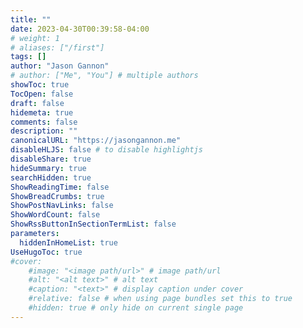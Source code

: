 ```yaml
---
title: ""
date: 2023-04-30T00:39:58-04:00
# weight: 1
# aliases: ["/first"]
tags: []
author: "Jason Gannon"
# author: ["Me", "You"] # multiple authors
showToc: true
TocOpen: false
draft: false
hidemeta: true
comments: false
description: ""
canonicalURL: "https://jasongannon.me"
disableHLJS: false # to disable highlightjs
disableShare: true
hideSummary: true
searchHidden: true
ShowReadingTime: false
ShowBreadCrumbs: true
ShowPostNavLinks: false
ShowWordCount: false
ShowRssButtonInSectionTermList: false
parameters:
  hiddenInHomeList: true
UseHugoToc: true
#cover:
    #image: "<image path/url>" # image path/url
    #alt: "<alt text>" # alt text
    #caption: "<text>" # display caption under cover
    #relative: false # when using page bundles set this to true
    #hidden: true # only hide on current single page
---
```

